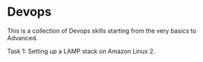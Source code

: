 # Devops

This is a collection of Devops skills starting from the very basics to Advanced.


Task 1: Setting up a LAMP stack on Amazon Linux 2.
